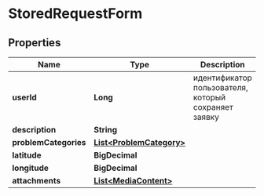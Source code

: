 

# StoredRequestForm

## Properties

Name | Type | Description | Notes
------------ | ------------- | ------------- | -------------
**userId** | **Long** | идентификатор пользователя, который сохраняет заявку |  [optional]
**description** | **String** |  |  [optional]
**problemCategories** | [**List&lt;ProblemCategory&gt;**](ProblemCategory.md) |  |  [optional]
**latitude** | **BigDecimal** |  |  [optional]
**longitude** | **BigDecimal** |  |  [optional]
**attachments** | [**List&lt;MediaContent&gt;**](MediaContent.md) |  |  [optional]



